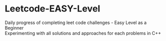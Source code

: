 # Leetcode-EASY-Level
<p>
Daily progress of completing leet code challenges - Easy Level as a Beginner <br>
Experimenting with all solutions and approaches for each problems in C++ 
</p>
